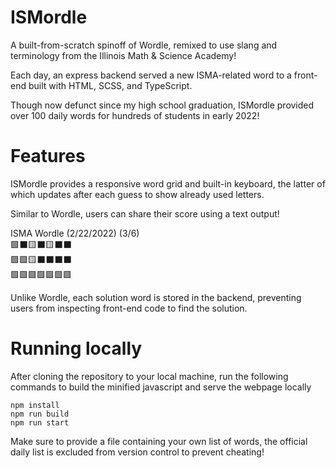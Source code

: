 # ISMordle

A built-from-scratch spinoff of Wordle, remixed to use slang and terminology from the Illinois Math & Science Academy!

Each day, an express backend served a new ISMA-related word to a front-end built with HTML, SCSS, and TypeScript.

Though now defunct since my high school graduation, ISMordle provided over 100 daily words for hundreds of students in early 2022!

# Features

ISMordle provides a responsive word grid and built-in keyboard, the latter of which updates after each guess to show already used letters.

Similar to Wordle, users can share their score using a text output!

ISMA Wordle (2/22/2022) (3/6)  <br/>
🟩⬛🟨⬛🟨⬛⬛ <br/>
🟩🟩🟨⬛⬛⬛⬛ <br/>
🟩🟩🟩🟩🟩🟩🟩 <br/>

Unlike Wordle, each solution word is stored in the backend, preventing users from inspecting front-end code to find the solution.

# Running locally
After cloning the repository to your local machine, run the following commands to build the minified javascript and serve the webpage locally

```
npm install
npm run build
npm run start
```
Make sure to provide a file containing your own list of words, the official daily list is excluded from version control to prevent cheating!
